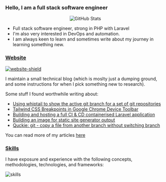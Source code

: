 ### Hello, I am a full stack software engineer

<p align="center"><img alt="GitHub Stats" src="https://github-readme-stats.vercel.app/api?username=alistaircol&count_private=true&show_icons=true&hide=issues,contribs,prs&custom_title=Ally+on+GitHub&disable_animations=true&title_color=58a6ff&icon_color=ffffff&text_color=ffffff&bg_color=0D1117&border_color=30363D" /></p>

* Full stack software engineer, strong in PHP with Laravel
* I'm also very interested in DevOps and automation.
* I am always keen to learn and sometimes write about my journey in learning something new.

### [Website](https://ac93.uk)

[![website-shield](https://img.shields.io/website?url=http%3A%2F%2Fac93.uk)](https://ac93.uk)

I maintain a small technical blog (which is moslty just a dumping ground, and some instructions for when I pick something new to research).

Some stuff I found worthwhile writing about:


<!-- BLOG-POST-LIST:START -->
- [Using whiptail to show the active git branch for a set of git repositories](https://ac93.uk/articles/whiptail-list-git-repositories-branches-and-jump-to-tmux-window/)
- [Tailwind CSS Breakpoints in Google Chrome Device Toolbar](https://ac93.uk/articles/tailwind-breakpoint-google-chrome-devices/)
- [Building and hosting a full CI &amp; CD containerised Laravel application](https://ac93.uk/articles/building-and-hosting-a-full-ci-cd-containerised-laravel-application/)
- [Building an image for static site generator output](https://ac93.uk/articles/building-static-site-generator-image/)
- [Quckie: git - copy a file from another branch without switching branch](https://ac93.uk/articles/git-copy-file-from-another-branch-without-checkout/)
<!-- BLOG-POST-LIST:END -->

You can read more of my articles [here](https://ac93.uk/articles)

### [Skills](https://github.com/alistaircol/skills)

I have exposure and experience with the following concepts, methodologies, technologies, and frameworks:

![skills](https://static.ac93.uk/resume/skills.png)

